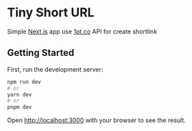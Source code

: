 # Tiny Short URL

Simple [Next.js](https://nextjs.org/) app use [1pt.co](https://github.com/1pt-co/api) API for create shortlink


## Getting Started

First, run the development server:

```bash
npm run dev
# or
yarn dev
# or
pnpm dev
```

Open [http://localhost:3000](http://localhost:3000) with your browser to see the result.
